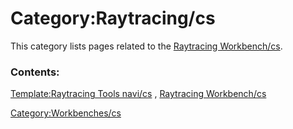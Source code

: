# Category:Raytracing/cs
This category lists pages related to the [Raytracing Workbench/cs](Raytracing_Workbench/cs.md).

### Contents:

[Template:Raytracing Tools navi/cs](Template:Raytracing_Tools_navi/cs.md) , [Raytracing Workbench/cs](Raytracing_Workbench/cs.md)

[Category:Workbenches/cs](Category:Workbenches/cs.md)

